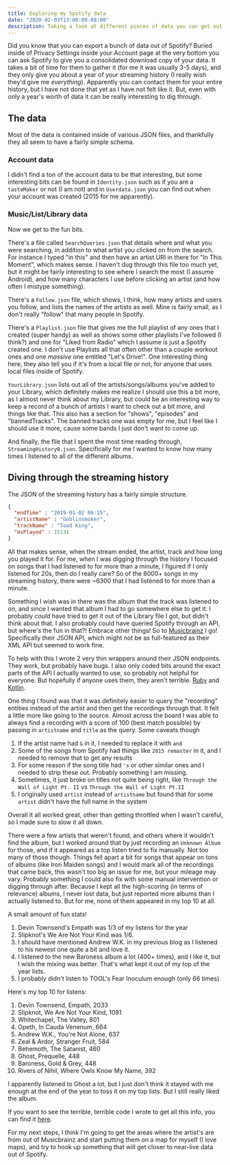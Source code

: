 ```yaml
---
title: Exploring my Spotify data
date: "2020-02-03T13:00:00-08:00"
description: Taking a look at different pieces of data you can get out of Spotify's data export.
---
```


Did you know that you can export a bunch of data out of Spotify? Buried inside of Privacy Settings inside your Account page at the very bottom you can ask Spotify to give you a consolidated download copy of your data. It takes a bit of time for them to gather it (for me it was usually 3-5 days), and they only give you about a year of your streaming history (I really wish they'd give me _everything_). Apparently you can contact them for your entire history, but I have not done that yet as I have not felt like it. But, even with only a year's worth of data it can be really interesting to dig through.

## The data

Most of the data is contained inside of various JSON files, and thankfully they all seem to have a fairly simple schema.

### Account data
I didn't find a ton of the account data to be that interesting, but some interesting bits can be found in `Identity.json` such as if you are a `tasteMaker` or not (I am not) and in `Userdata.json` you can find out when your account was created (2015 for me apparently).

### Music/List/Library data

Now we get to the fun bits.

There's a file called `SearchQueries.json` that details where and what you were searching, in addition to what artist you clicked on from the search. For instance I typed "in this" and then have an artist URI in there for "In This Moment", which makes sense. I haven't dug through this file too much yet, but it might be fairly interesting to see where I search the most (I assume Android), and how many characters I use before clicking an artist (and how often I mistype something).

There's a `Follow.json` file, which shows, I think, how many artists and users you follow, and lists the names of the artists as well. Mine is fairly small, as I don't really "follow" that many people in Spotify.

There's a `Playlist.json` file that gives me the full playlist of any ones that I created (super handy) as well as shows some other playlists I've followed (I think?) and one for "Liked from Radio" which I assume is just a Spotify created one. I don't use Playlists all that often other than a couple workout ones and one _massive_ one entitled "Let's Drive!". One interesting thing here, they also tell you if it's from a local file or not, for anyone that uses local files inside of Spotify.

`YourLibrary.json` lists out all of the artists/songs/albums you've added to your Library, which definitely makes me realize I should use this a bit more, as I almost never think about my Library, but could be an interesting way to keep a record of a bunch of artists I want to check out a bit more, and things like that. This also has a section for "shows", "episodes" and "bannedTracks". The banned tracks one was empty for me, but I feel like I should use it more, cause some bands I just don't want to come up.

And finally, the file that I spent the most time reading through, `StreamingHistory0.json`. Specifically for me I wanted to know how many times I listened to all of the different albums.

## Diving through the streaming history

The JSON of the streaming history has a fairly simple structure.

```JSON
{
  "endTime" : "2019-01-02 06:15",
  "artistName" : "Goblinsmoker",
  "trackName" : "Toad King",
  "msPlayed" : 15131
}
```

All that makes sense, when the stream ended, the artist, track and how long you played it for.  For me, when I was digging through the history I focused on songs that I had listened to for more than a minute, I figured if I only listened for 20s, then do I really care? So of the 8000+ songs in my streaming history, there were ~6300 that I had listened to for more than a minute.

Something I wish was in there was the album that the track was listened to on, and since I wanted that album I had to go somewhere else to get it. I probably _could_ have tried to get it out of the Library file I got, but didn't think about that. I also probably could have queried Spotify through an API, but where's the fun in that?! Embrace other things! So to [Musicbrainz](https://musicbrainz.org/) I go! Specifically their JSON API, which might not be as full-featured as their XML API but seemed to work fine.

To help with this I wrote 2 very thin wrappers around their JSON endpoints. They work, but probably have bugs. I also only coded bits around the exact parts of the API I actually wanted to use, so probably not helpful for everyone. But hopefully if anyone uses them, they aren't terrible. [Ruby](https://github.com/derrickp/musicz) and [Kotlin](https://github.com/derrickp/musikt).

One thing I found was that it was definitely easier to query the "recording" entities instead of the artist and then get the recordings through that. It felt a little more like going to the source. Almost across the board I was able to always find a recording with a score of 100 (best match possible) by passing in `artistname` and `title` as the query. Some caveats though
1. If the artist name had `&` in it, I needed to replace it with `and`
2. Some of the songs from Spotify had things like `2015 remaster` in it, and I needed to remove that to get any results
3. For some reason if the song title had `'s` or other similar ones and I needed to strip these out. Probably something I am missing.
4. Sometimes, it just broke on titles not quite being right, like `Through the Wall of Light Pt. II` vs `Through the Wall of Light Pt.II`
5. I originally used `artist` instead of `artistname` but found that for some `artist` didn't have the full name in the system

Overall it all worked great, other than getting throttled when I wasn't careful, so I made sure to slow it all down.

There were a few artists that weren't found, and others where it wouldn't find the album, but I worked around that by just recording an `Unknown Album` for those, and if it appeared as a top listen tried to fix manually. Not too many of those though. Things fell apart a bit for songs that appear on tons of albums (like Iron Maiden songs) and I would mark all of the recordings that came back, this wasn't too big an issue for me, but your mileage may vary. Probably something I could also fix with some manual intervention or digging through after. Because I kept all the high-scoring (in terms of relevance) albums, I never lost data, but just reported more albums than I actually listened to. But for me, none of them appeared in my top 10 at all.

A small amount of fun stats!
1. Devin Townsend's Empath was 1/3 of my listens for the year
2. Slipknot's We Are Not Your Kind was 1/6.
3. I should have mentioned Andrew W.K. in my previous blog as I listened to his newest one quite a bit and love it.
4. I listened to the new Baroness album a lot (400+ times), and I like it, but I wish the mixing was better. That's what kept it out of my top of the year lists.
5. I probably didn't listen to TOOL's Fear Inoculum enough (only 66 times)

Here's my top 10 for listens:

1. Devin Townsend, Empath, 2033
2. Slipknot, We Are Not Your Kind, 1081
3. Whitechapel, The Valley, 801
4. Opeth, In Cauda Venenum, 664
5. Andrew W.K., You’re Not Alone, 637
6. Zeal & Ardor, Stranger Fruit, 584
7. Behemoth, The Satanist, 460
8. Ghost, Prequelle, 448
9. Baroness, Gold & Grey, 448
10. Rivers of Nihil, Where Owls Know My Name, 392

I apparently listened to Ghost a lot, but I just don't think it stayed with me enough at the end of the year to toss it on my top lists. But I still really liked the album.

If you want to see the terrible, terrible code I wrote to get all this info, you can find it [here](https://github.com/derrickp/spotikt).

For my next steps, I think I'm going to get the areas where the artist's are from out of Musicbrainz and start putting them on a map for myself (I love maps), and try to hook up something that will get closer to near-live data out of Spotify.
